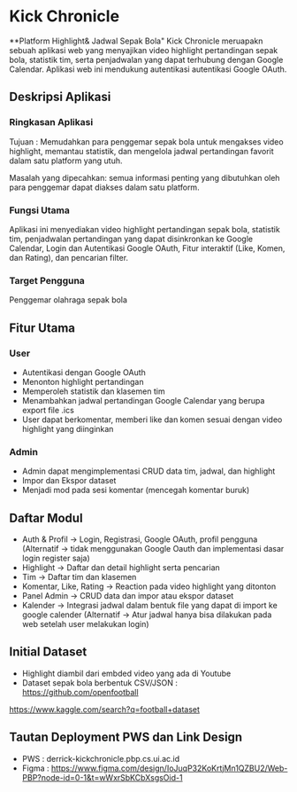 # Kick Chronicle 
**Platform Highlight& Jadwal Sepak Bola"
Kick Chronicle meruapakn sebuah aplikasi web yang menyajikan video highlight pertandingan sepak bola, statistik tim, serta penjadwalan yang dapat terhubung dengan Google Calendar. Aplikasi web ini mendukung autentikasi autentikasi Google OAuth.


## Deskripsi Aplikasi
### Ringkasan Aplikasi
Tujuan : Memudahkan para penggemar sepak bola untuk mengakses video highlight, memantau statistik, dan mengelola jadwal pertandingan favorit dalam satu platform yang utuh.

Masalah yang dipecahkan: semua informasi penting yang dibutuhkan oleh para penggemar dapat diakses dalam satu platform.

### Fungsi Utama
Aplikasi ini menyediakan video highlight pertandingan sepak bola, statistik tim, penjadwalan pertandingan yang dapat disinkronkan ke Google Calendar, Login dan Autentikasi Google OAuth, Fitur interaktif (Like, Komen, dan Rating), dan pencarian filter.

### Target Pengguna
Penggemar olahraga sepak bola

## Fitur Utama
### User
- Autentikasi dengan Google OAuth
- Menonton highlight pertandingan
- Memperoleh statistik dan klasemen tim
- Menambahkan jadwal pertandingan Google Calendar yang berupa export file .ics
- User dapat berkomentar, memberi like dan komen sesuai dengan video highlight yang diinginkan

### Admin
- Admin dapat mengimplementasi CRUD data tim, jadwal, dan highlight
- Impor dan Ekspor dataset 
- Menjadi mod pada sesi komentar (mencegah komentar buruk)

## Daftar Modul 
- Auth & Profil -> Login, Registrasi, Google OAuth, profil pengguna (Alternatif -> tidak menggunakan Google Oauth dan implementasi dasar login register saja)
- Highlight -> Daftar dan detail highlight serta pencarian
- Tim -> Daftar tim dan klasemen
- Komentar, Like, Rating -> Reaction pada video highlight yang ditonton
- Panel Admin -> CRUD data dan impor atau ekspor dataset
- Kalender -> Integrasi jadwal dalam bentuk file yang dapat di import ke google calender (Alternatif -> Atur jadwal hanya bisa dilakukan pada web setelah user melakukan login)

## Initial Dataset
- Highlight diambil dari embded video yang ada di Youtube
-  Dataset sepak bola berbentuk CSV/JSON :
https://github.com/openfootball

https://www.kaggle.com/search?q=football+dataset

## Tautan Deployment PWS dan Link Design
- PWS : derrick-kickchronicle.pbp.cs.ui.ac.id
- Figma : https://www.figma.com/design/IoJuqP32KoKrtjMn1QZBU2/Web-PBP?node-id=0-1&t=wWxrSbKCbXsgsOid-1
